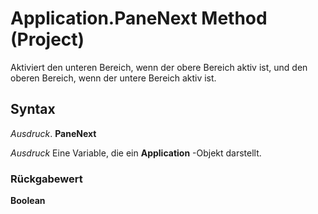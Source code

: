 
# Application.PaneNext Method (Project)

Aktiviert den unteren Bereich, wenn der obere Bereich aktiv ist, und den oberen Bereich, wenn der untere Bereich aktiv ist.


## Syntax

 _Ausdruck_. **PaneNext**

 _Ausdruck_ Eine Variable, die ein **Application** -Objekt darstellt.


### Rückgabewert

 **Boolean**

